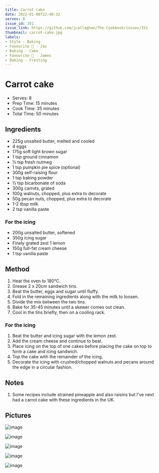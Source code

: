 ```yaml
---
title: Carrot cake
date: 2022-01-08T22:40:32
serves: 8
issue_id: 351
issue_link: https://github.com/jcallaghan/The-Cookbook/issues/351
thumbnail: carrot-cake.jpg
labels:
- Style - Baking
- Favourite 🥰 - Jas
- Baking - Cake
- Favourite 🥰 - James
- Baking - Frosting
---
```


# Carrot cake

- Serves: 8
- Prep Time: 15 minutes
- Cook Time: 35 minutes
- Total Time: 50 minutes

## Ingredients

- 225g unsalted butter, melted and cooled
- 4 eggs
- 175g soft light brown sugar
- 1 tsp ground cinnamon 
- ½ tsp fresh nutmeg
- 1 tsp pumpkin pie spice (optional)
- 300g self-raising flour
- 1 tsp baking powder
- ½ tsp bicarbonate of soda
- 300g carrots, grated
- 100g walnuts, chopped, plus extra to decorate
- 50g pecan nuts, chopped, plus extra to decorate
- 1-2 tbsp milk
- 2 tsp vanilla paste

### For the icing

- 200g unsalted butter, softened
- 350g icing sugar
- Finely grated zest 1 lemon
- 150g full-fat cream cheese
- 1 tsp vanilla paste

## Method

1. Heat the oven to 180°C. 
2. Grease 2 x 20cm sandwich tins. 
3. Beat the butter, eggs and sugar until fluffy. 
4. Fold in the remaining ingredients along with the milk to loosen.
5. Divide the mix between the two tins. 
6. Bake for 35-45 minutes until a skewer comes out clean. 
7. Cool in the tins briefly, then on a cooling rack.

### For the icing

1. Beat the butter and icing sugar with the lemon zest.
2. Add the cream cheese and continue to beat.
3. Place icing on the top of one cakes before placing the cake on top to form a cake and icing sandwich.
4. Top the cake with the remainder of the icing.
5. Decorate the icing with crushed/chopped walnuts and pecans around the edge in a circular fashion.

## Notes

1. Some recipes include strained pineapple and also raisins but I've next had a carrot cake with these ingredients in the UK. 

## Pictures

![image](https://user-images.githubusercontent.com/7449908/154504137-93aef7a8-3556-4054-ba7e-5a443c9a7dce.jpeg)

![image](https://user-images.githubusercontent.com/7449908/154504232-42ff9a48-c43b-4aef-98b8-b815c52dcc28.jpeg)

![image](https://user-images.githubusercontent.com/7449908/154504408-2a4e359f-552c-4adb-8e96-e265514e5156.jpeg)

![image](https://user-images.githubusercontent.com/7449908/154505968-b42168bf-6e64-4d8e-9de9-803096800867.jpeg)

![image](https://user-images.githubusercontent.com/7449908/154506280-d37440aa-4568-4350-b7a6-4b2d1ae77479.jpeg)
